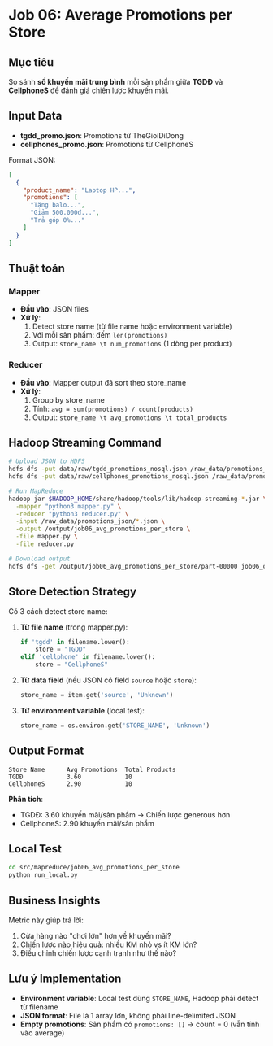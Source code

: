 # Job 06: Average Promotions per Store

## Mục tiêu
So sánh **số khuyến mãi trung bình** mỗi sản phẩm giữa **TGDĐ** và **CellphoneS** để đánh giá chiến lược khuyến mãi.

## Input Data
- **tgdd_promo.json**: Promotions từ TheGioiDiDong
- **cellphones_promo.json**: Promotions từ CellphoneS

Format JSON:
```json
[
  {
    "product_name": "Laptop HP...",
    "promotions": [
      "Tặng balo...",
      "Giảm 500.000đ...",
      "Trả góp 0%..."
    ]
  }
]
```

## Thuật toán

### Mapper
- **Đầu vào**: JSON files
- **Xử lý**:
  1. Detect store name (từ file name hoặc environment variable)
  2. Với mỗi sản phẩm: đếm `len(promotions)`
  3. Output: `store_name \t num_promotions` (1 dòng per product)
  
### Reducer
- **Đầu vào**: Mapper output đã sort theo store_name
- **Xử lý**:
  1. Group by store_name
  2. Tính: `avg = sum(promotions) / count(products)`
  3. Output: `store_name \t avg_promotions \t total_products`

## Hadoop Streaming Command

```bash
# Upload JSON to HDFS
hdfs dfs -put data/raw/tgdd_promotions_nosql.json /raw_data/promotions_json/
hdfs dfs -put data/raw/cellphones_promotions_nosql.json /raw_data/promotions_json/

# Run MapReduce
hadoop jar $HADOOP_HOME/share/hadoop/tools/lib/hadoop-streaming-*.jar \
  -mapper "python3 mapper.py" \
  -reducer "python3 reducer.py" \
  -input /raw_data/promotions_json/*.json \
  -output /output/job06_avg_promotions_per_store \
  -file mapper.py \
  -file reducer.py

# Download output
hdfs dfs -get /output/job06_avg_promotions_per_store/part-00000 job06_output.txt
```

## Store Detection Strategy

Có 3 cách detect store name:

1. **Từ file name** (trong mapper.py):
   ```python
   if 'tgdd' in filename.lower():
       store = "TGDĐ"
   elif 'cellphone' in filename.lower():
       store = "CellphoneS"
   ```

2. **Từ data field** (nếu JSON có field `source` hoặc `store`):
   ```python
   store_name = item.get('source', 'Unknown')
   ```

3. **Từ environment variable** (local test):
   ```python
   store_name = os.environ.get('STORE_NAME', 'Unknown')
   ```

## Output Format

```
Store Name      Avg Promotions  Total Products
TGDĐ            3.60            10
CellphoneS      2.90            10
```

**Phân tích**:
- TGDĐ: 3.60 khuyến mãi/sản phẩm → Chiến lược generous hơn
- CellphoneS: 2.90 khuyến mãi/sản phẩm

## Local Test

```bash
cd src/mapreduce/job06_avg_promotions_per_store
python run_local.py
```

## Business Insights

Metric này giúp trả lời:
1. Cửa hàng nào "chơi lớn" hơn về khuyến mãi?
2. Chiến lược nào hiệu quả: nhiều KM nhỏ vs ít KM lớn?
3. Điều chỉnh chiến lược cạnh tranh như thế nào?

## Lưu ý Implementation

- **Environment variable**: Local test dùng `STORE_NAME`, Hadoop phải detect từ filename
- **JSON format**: File là 1 array lớn, không phải line-delimited JSON
- **Empty promotions**: Sản phẩm có `promotions: []` → count = 0 (vẫn tính vào average)
